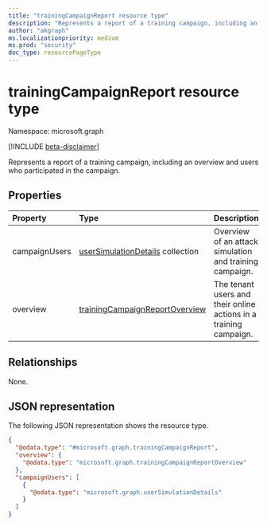 ```yaml
---
title: "trainingCampaignReport resource type"
description: "Represents a report of a training campaign, including an overview and users who participated in the campaign."
author: "akgraph"
ms.localizationpriority: medium
ms.prod: "security"
doc_type: resourcePageType
---
```


# trainingCampaignReport resource type

Namespace: microsoft.graph

[!INCLUDE [beta-disclaimer](../../includes/beta-disclaimer.md)]

Represents a report of a training campaign, including an overview and users who participated in the campaign.

## Properties
|Property|Type|Description|
|:---|:---|:---|
|campaignUsers|[userSimulationDetails](../resources/usersimulationdetails.md) collection|Overview of an attack simulation and training campaign.|
|overview|[trainingCampaignReportOverview](../resources/trainingcampaignreportoverview.md)|The tenant users and their online actions in a training campaign.|

## Relationships
None.

## JSON representation
The following JSON representation shows the resource type.
<!-- {
  "blockType": "resource",
  "@odata.type": "microsoft.graph.trainingCampaignReport"
}
-->
``` json
{
  "@odata.type": "#microsoft.graph.trainingCampaignReport",
  "overview": {
    "@odata.type": "microsoft.graph.trainingCampaignReportOverview"
  },
  "campaignUsers": [
    {
      "@odata.type": "microsoft.graph.userSimulationDetails"
    }
  ]
}
```

